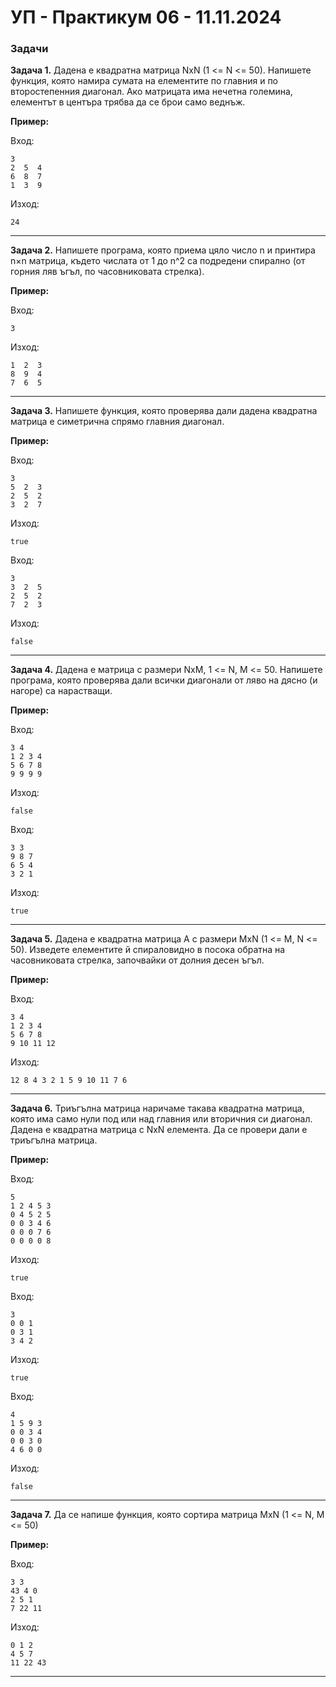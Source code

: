 # УП - Практикум 06 - 11.11.2024

### Задачи

**Задача 1.** Дадена е квадратна матрица NxN (1 <= N <= 50). Напишете функция, която намира сумата на елементите по главния и по второстепенния диагонал. Ако матрицата има нечетна големина, елементът в центъра трябва да се брои само веднъж.

**Пример:**

Вход:

```
3
2  5  4
6  8  7
1  3  9
```

Изход:

```
24
```

---

**Задача 2.** Напишете програма, която приема цяло число n и принтира
n×n матрица, където числата от 1 до n^2 са подредени спирално (от горния ляв ъгъл, по часовниковата стрелка).

**Пример:**

Вход:

```
3
```

Изход:

```
1  2  3
8  9  4
7  6  5
```

---

**Задача 3.** Напишете функция, която проверява дали дадена квадратна матрица е симетрична спрямо главния диагонал.

**Пример:**

Вход:

```
3
5  2  3
2  5  2
3  2  7
```

Изход:

```
true
```

Вход:

```
3
3  2  5
2  5  2
7  2  3
```

Изход:

```
false
```

---

**Задача 4.** Дадена е матрица с размери NxM, 1 <= N, M <= 50. Напишете програма, която проверява дали всички диагонали от ляво на дясно (и нагоре) са нарастващи.

**Пример:**

Вход:

```
3 4
1 2 3 4
5 6 7 8
9 9 9 9
```

Изход:

```
false
```

Вход:

```
3 3
9 8 7
6 5 4
3 2 1
```

Изход:

```
true
```

---

**Задача 5.** Дадена е квадратна матрица A с размери MxN (1 <= M, N <= 50). Изведете елементите й спираловидно в посока обратна на часовниковата стрелка, започвайки от долния десен ъгъл.

**Пример:**

Вход:

```
3 4
1 2 3 4
5 6 7 8
9 10 11 12
```

Изход:

```
12 8 4 3 2 1 5 9 10 11 7 6
```

---

**Задача 6.** Триъгълна матрица наричаме такава квадратна матрица, която има само нули под или над главния или вторичния си диагонал. Дадена е квадратна матрица с NxN елемента. Да се провери дали е триъгълна матрица.

**Пример:**

Вход:

```
5
1 2 4 5 3
0 4 5 2 5
0 0 3 4 6
0 0 0 7 6
0 0 0 0 8
```

Изход:

```
true
```

Вход:

```
3
0 0 1
0 3 1
3 4 2
```

Изход:

```
true
```

Вход:

```
4
1 5 9 3
0 0 3 4
0 0 3 0
4 6 0 0
```

Изход:

```
false
```

---

**Задача 7.** Да се напише функция, която сортира матрица MxN (1 <= N, M <= 50)

**Пример:**

Вход:

```
3 3
43 4 0
2 5 1
7 22 11
```

Изход:

```
0 1 2
4 5 7
11 22 43
```

---
